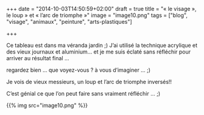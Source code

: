 +++
date = "2014-10-03T14:50:59+02:00"
draft = true
title = "« le visage », le loup » et « l’arc de triomphe »"
image = "image10.png" 
tags = ["blog", "visage", "animaux", "peinture", "arts-plastiques"]

+++

Ce tableau est dans ma véranda jardin ;) J’ai utilisé la technique acrylique et des vieux journaux et aluminium… et je me suis éclaté sans réfléchir pour arriver au résultat final …

regardez bien … que voyez-vous ? à vous d’imaginer … ;)

Je vois de vieux messieurs, un loup et l’arc de triomphe inversés!!

C’est génial ce que l’on peut faire sans vraiment réfléchir … ;)

{{% img src="image10.png" %}}